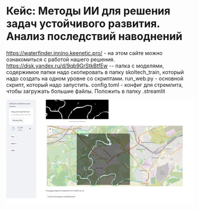 # Кейс: Методы ИИ для решения задач устойчивого развития. Анализ последствий наводнений

https://waterfinder.innino.keenetic.pro/ - на этом сайте можно ознакомиться с работой нашего решения.
https://disk.yandex.ru/d/9qb9GrStkBtfEw -- папка с моделями, содержимое папки надо скопировать в папку skoltech_train, который надо создать на одном уровне со скриптами.
run_web.py - основной скрипт, который надо запустить. 
config.toml - конфиг для стремлита, чтобы загружать большие файлы.  Положить в папку .streamlit

![screenshot](scrin2.png)
